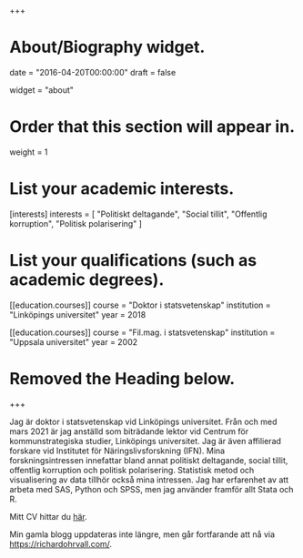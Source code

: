 +++
# About/Biography widget.

date = "2016-04-20T00:00:00"
draft = false

widget = "about"

# Order that this section will appear in.
weight = 1

# List your academic interests.
[interests]
  interests = [
    "Politiskt deltagande",
    "Social tillit",
    "Offentlig korruption",
    "Politisk polarisering"
  ]

# List your qualifications (such as academic degrees).
[[education.courses]]
  course = "Doktor i statsvetenskap"
  institution = "Linköpings universitet"
  year = 2018

[[education.courses]]
  course = "Fil.mag. i statsvetenskap"
  institution = "Uppsala universitet"
  year = 2002

# Removed the Heading below.

+++

Jag är doktor i statsvetenskap vid Linköpings universitet. Från och med mars 2021 är jag anställd som biträdande lektor vid Centrum för kommunstrategiska studier, Linköpings universitet. Jag är även affilierad forskare vid Institutet för Näringslivsforskning (IFN). Mina forskningsintressen innefattar bland annat politiskt deltagande, social tillit, offentlig korruption och politisk polarisering. Statistisk metod och visualisering av data tillhör också mina intressen. Jag har erfarenhet av att arbeta med SAS, Python och SPSS, men jag använder framför allt Stata och R.

Mitt CV hittar du [här](/cv/cv_richard_ohrvall_sv.pdf).

Min gamla blogg uppdateras inte längre, men går fortfarande att nå via https://richardohrvall.com/. 
